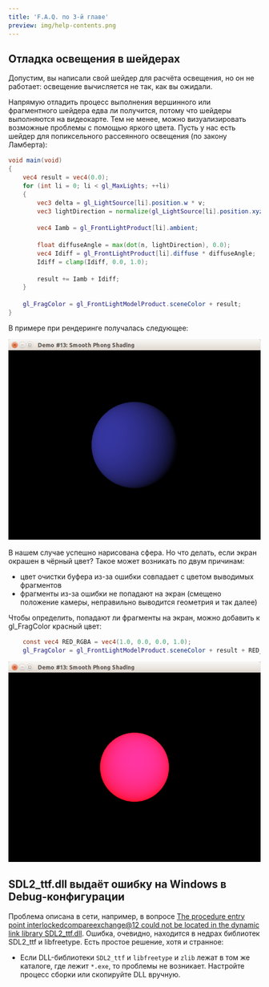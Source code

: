 ```yaml
---
title: 'F.A.Q. по 3-й главе'
preview: img/help-contents.png
---
```


## Отладка освещения в шейдерах

Допустим, вы написали свой шейдер для расчёта освещения, но он не работает: освещение вычисляется не так, как вы ожидали.

Напрямую отладить процесс выполнения вершинного или фрагментного шейдера едва ли получится, потому что шейдеры выполняются на видеокарте. Тем не менее, можно визуализировать возможные проблемы с помощью яркого цвета. Пусть у нас есть шейдер для попиксельного рассеянного освещения (по закону Ламберта):

```glsl
void main(void)
{
    vec4 result = vec4(0.0);
    for (int li = 0; li < gl_MaxLights; ++li)
    {
        vec3 delta = gl_LightSource[li].position.w * v;
        vec3 lightDirection = normalize(gl_LightSource[li].position.xyz - delta);

        vec4 Iamb = gl_FrontLightProduct[li].ambient;

        float diffuseAngle = max(dot(n, lightDirection), 0.0);
        vec4 Idiff = gl_FrontLightProduct[li].diffuse * diffuseAngle;
        Idiff = clamp(Idiff, 0.0, 1.0);

        result += Iamb + Idiff;
    }

    gl_FragColor = gl_FrontLightModelProduct.sceneColor + result;
}
```

В примере при рендеринге получалась следующее:

![Скриншот](figures/smooth_lambert_lighting.png)

В нашем случае успешно нарисована сфера. Но что делать, если экран окрашен в чёрный цвет? Такое может возникать по двум причинам:

- цвет очистки буфера из-за ошибки совпадает с цветом выводимых фрагментов
- фрагменты из-за ошибки не попадают на экран (смещено положение камеры, неправильно выводится геометрия и так далее)

Чтобы определить, попадают ли фрагменты на экран, можно добавить к gl_FragColor красный цвет:

```glsl
    const vec4 RED_RGBA = vec4(1.0, 0.0, 0.0, 1.0);
    gl_FragColor = gl_FrontLightModelProduct.sceneColor + result + RED_RGBA;
```

![Скриншот](figures/lambert-red-colored.png)

## SDL2_ttf.dll выдаёт ошибку на Windows в Debug-конфигурации

Проблема описана в сети, например, в вопросе [The procedure entry point interlockedcompareexchange@12 could not be located in the dynamic link library SDL2_ttf.dll](http://stackoverflow.com/questions/38639337/). Ошибка, очевидно, находится в недрах библиотек SDL2_ttf и libfreetype. Есть простое решение, хотя и странное:

- Если DLL-библиотеки `SDL2_ttf` и `libfreetype` и `zlib` лежат в том же каталоге, где лежит `*.exe`, то проблемы не возникает. Настройте процесс сборки или скопируйте DLL вручную.
